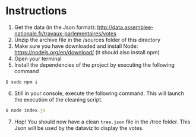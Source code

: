 # Instructions

1. Get the data (in the Json format): http://data.assemblee-nationale.fr/travaux-parlementaires/votes
2. Unzip the archive file in the /sources folder of this directory
3. Make sure you have downloaded and install Node: https://nodejs.org/en/download/ (it should also install npm)
4. Open your terminal
5. Install the dependencies of the project by executing the following command

```js
$ sudo npm i
```

6. Still in your console, execute the following command. This will launch the execution of the cleaning script.

```js
$ node index.js
```

7. Hop! You should now have a clean `tree.json` file in the /tree folder. This Json will be used by the dataviz to display the votes.
